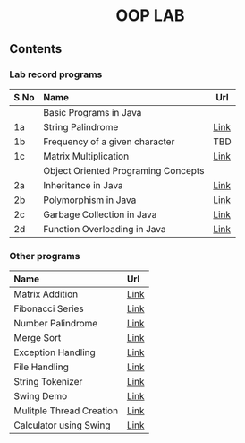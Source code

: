 <h1 align="center">OOP LAB</h1>

## Contents

### Lab record programs

| S.No | Name | Url
|------|:------|--|
||Basic Programs in Java|
| 1a | String Palindrome| [Link](https://github.com/csc-mec/OOPS_lab/blob/main/StringPalindrome.java) |
| 1b | Frequency of a given character | TBD |
| 1c | Matrix Multiplication | [Link](https://github.com/csc-mec/OOPS_lab/blob/main/MatrixMultiplication.java) |
||Object Oriented Programing Concepts|
| 2a | Inheritance in Java | [Link](https://github.com/csc-mec/OOPS_lab/blob/main/InheritanceExample.java) |
| 2b | Polymorphism in Java | [Link](https://github.com/csc-mec/OOPS_lab/blob/main/AbstractClass.java) |
| 2c | Garbage Collection in Java | [Link](https://github.com/csc-mec/OOPS_lab/blob/main/GarbageCollector.java) |
| 2d | Function Overloading in Java | [Link](https://github.com/csc-mec/OOPS_lab/blob/main/FunctionOverloading.java) |

### Other programs

| Name | Url |
|:------|:--|
| Matrix Addition | [Link](https://github.com/csc-mec/OOPS_lab/blob/main/MatrixAddition.java) |
| Fibonacci Series | [Link](https://github.com/csc-mec/OOPS_lab/blob/main/Fibonacci.java) |
| Number Palindrome | [Link](https://github.com/csc-mec/OOPS_lab/blob/main/StringPalindrome.java) |
| Merge Sort | [Link](https://github.com/csc-mec/OOPS_lab/blob/main/MergeSort.java) |
| Exception Handling | [Link](https://github.com/csc-mec/OOPS_lab/blob/main/ExceptionHandlingDemo.java) |
| File Handling | [Link](https://github.com/csc-mec/OOPS_lab/blob/main/FileHandling.java) |
| String Tokenizer | [Link](https://github.com/csc-mec/OOPS_lab/blob/main/StringTokenizerExample.java) |
| Swing Demo | [Link](https://github.com/csc-mec/OOPS_lab/blob/main/SwingDemo.java) |
| Mulitple Thread Creation | [Link](https://github.com/csc-mec/OOPS_lab/blob/main/Multiple_thread_creation.java) |
| Calculator using Swing | [Link](https://github.com/csc-mec/OOPS_lab/blob/main/CalculatorSwing.java) |

